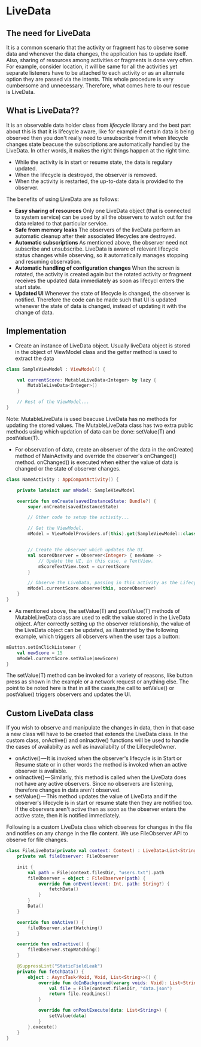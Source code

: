 # LiveData

## The need for LiveData
It is a common scenario that the activity or fragment has to observe some data and whenever the data changes, the application has to update itself. Also, sharing of resources among activities or fragments is done very often. For example, consider location, it will be same for all the activities yet separate listeners have to be attached to each activity or as an alternate option they are passed via the intents. This whole procedure is very cumbersome and unnecessary. Therefore, what comes here to our rescue is LiveData.

## What is LiveData??
It is an observable data holder class from <i>lifecycle</i> library and the best part about this is that it is lifecycle aware, like for example if certain data is being observed then you don't really need to unsubscribe from it when lifecycle changes state beacuse the subscriptions are automatically handled by the LiveData. In other words, it makes the right things happen at the right time.
- While the activity is in start or resume state, the data is regulary updated.
- When the lifecycle is destroyed, the observer is removed.
- When the activity is restarted, the up-to-date data is provided to the observer.

The benefits of using LiveData are as follows:
- <b> Easy sharing of resources </b> 
Only one LiveData object (that is connected to system service) can be used by all the observers to watch out for the data related to that particular service.
- <b> Safe from memory leaks </b>
The observers of the liveData perform an automatic cleanup after their associated lifecycles are destroyed.
- <b> Automatic subscriptions </b>
As mentioned above, the observer need not subscribe and unsubscribe. LiveData is aware of relevant lifecycle status changes while observing, so it automatically manages stopping and resuming observation.
- <b> Automatic handling of configuration changes </b>
When the screen is rotated, the activity is created again but the rotated activity or fragment receives the updated data immediately as soon as lifecycl enters the start state.
- <b> Updated UI </b>
Whenever the state of lifecycle is changed, the observer is notified. Therefore the code can be made such that UI is updated whenever the state of data is changed, instead of updating it with the change of data.

## Implementation
- Create an instance of LiveData object. Usually liveData object is stored in the object of ViewModel class and the getter method is used to extract the data

```kotlin
class SampleViewModel : ViewModel() {

    val currentScore: MutableLiveData<Integer> by lazy {
        MutableLiveData<Integer>()
    }

    // Rest of the ViewModel...
}
```
Note: MutableLiveData is used beacuse LiveData has no methods for updating the stored values. The MutableLiveData class has two extra public methods using which updation of data can be done: setValue(T) and postValue(T).

- For observation of data, create an observer of the data in the onCreate() method of MainActivity and override the observer's onChanged() method. onChanged() is executed when either the value of data is changed or the state of observer changes.

```kotlin
class NameActivity : AppCompatActivity() {

    private lateinit var mModel: SampleViewModel

    override fun onCreate(savedInstanceState: Bundle?) {
        super.onCreate(savedInstanceState)

        // Other code to setup the activity...

        // Get the ViewModel.
        mModel = ViewModelProviders.of(this).get(SampleViewModel::class.java)


        // Create the observer which updates the UI.
        val scoreObserver = Observer<Integer> { newName ->
            // Update the UI, in this case, a TextView.
            mScoreTextView.text = currentScore
        }

        // Observe the LiveData, passing in this activity as the LifecycleOwner and the observer.
        mModel.currentScore.observe(this, scoreObserver)
    }
}
```

- As mentioned above, the setValue(T) and postValue(T) methods of MutableLiveData class are used to edit the value stored in the LiveData object.
After correctly setting up the observer relationship, the value of the LiveData object can be updated, as illustrated by the following example, which triggers all observers when the user taps a button:

```kotlin
mButton.setOnClickListener {
    val newScore = 15
    mModel.currentScore.setValue(newScore)
}
```
The setValue(T) method can be invoked for a variety of reasons, like button press as shown in the example or a network request or anything else. The point to be noted here is that in all the cases,the call to setValue() or postValue() triggers observers and updates the UI.

## Custom LiveData class

If you wish to observe and manipulate the changes in data, then in that case a new class will have to be craeted that extends the LiveData class.
In the custom class, onActive() and onInactive() functions will be used to handle the cases of availabilty as well as inavailabilty of the LifecycleOwner.
- onActive() — It is invoked when the observer's lifecycle is in Start or Resume state or in other words the method is invoked when an active observer is available.
- onInactive() — Similarly, this method is called when the LiveData does not have any active observers. Since no observers are listening, therefore changes in data aren't observed.
- setValue() — This method updates the value of LiveData and if the observer's lifecycle is in start or resume state then they are notified too. If the observers aren't active then as soon as the observer enters the active state, then it is notified immediately.

Following is a custom LiveData class which observes for changes in the file and notifies on any change in the file content. We use FileObserver API to observe for file changes.

```kotlin
class FileLiveData(private val context: Context) : LiveData<List<String>>() {
    private val fileObserver: FileObserver

    init {
        val path = File(context.filesDir, "users.txt").path
        fileObserver = object : FileObserver(path) {
            override fun onEvent(event: Int, path: String?) {
                fetchData()
            }
        }
        Data()
    }

    override fun onActive() {
        fileObserver.startWatching()
    }

    override fun onInactive() {
        fileObserver.stopWatching()
    }

    @SuppressLint("StaticFieldLeak")
    private fun fetchData() {
        object : AsyncTask<Void, Void, List<String>>() {
            override fun doInBackground(vararg voids: Void): List<String> {
                val file = File(context.filesDir, "data.json")
                return file.readLines()
            }

            override fun onPostExecute(data: List<String>) {
                setValue(data)
            }
        }.execute()
    }
}
```





